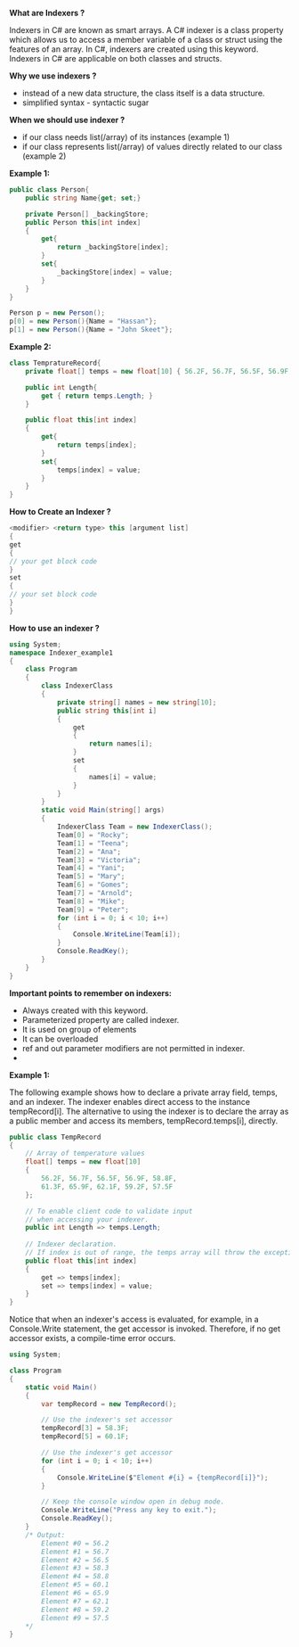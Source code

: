 **What are Indexers ?**

Indexers in C# are known as smart arrays. 
A C# indexer is a class property which allows us to access a member variable of a class or struct using the features of an array. In C#, indexers are created using this keyword. 
Indexers in C# are applicable on both classes and structs. 

**Why we use indexers ?**
- instead of a new data structure, the class itself is a data structure.
- simplified syntax - syntactic sugar
 
**When we should use indexer ?**
- if our class needs list(/array) of its instances (example 1)
- if our class represents list(/array) of values directly related to our class (example 2)

**Example 1:**
````cs
public class Person{
    public string Name{get; set;}

    private Person[] _backingStore;
    public Person this[int index]
    {
        get{
            return _backingStore[index];
        }
        set{
            _backingStore[index] = value;
        }
    }
}

Person p = new Person();
p[0] = new Person(){Name = "Hassan"};
p[1] = new Person(){Name = "John Skeet"};
````
**Example 2:**
````cs
class TempratureRecord{
    private float[] temps = new float[10] { 56.2F, 56.7F, 56.5F, 56.9F, 58.8F, 61.3F, 56.5F, 56.9F, 58.8F, 61.3F};

    public int Length{
        get { return temps.Length; }
    }

    public float this[int index]
    {
        get{
            return temps[index];
        }
        set{
            temps[index] = value;
        }
    }
}
````

**How to Create an Indexer ?**

````cs
<modifier> <return type> this [argument list]  
{  
get  
{  
// your get block code  
}  
set  
{  
// your set block code  
}  
}
````

**How to use an indexer ?**
````cs
using System;  
namespace Indexer_example1  
{  
    class Program  
    {  
        class IndexerClass  
        {  
            private string[] names = new string[10];  
            public string this[int i]  
            {  
                get  
                {  
                    return names[i];  
                }  
                set  
                {  
                    names[i] = value;  
                }  
            }  
        }  
        static void Main(string[] args)  
        {  
            IndexerClass Team = new IndexerClass();  
            Team[0] = "Rocky";  
            Team[1] = "Teena";  
            Team[2] = "Ana";  
            Team[3] = "Victoria";  
            Team[4] = "Yani";  
            Team[5] = "Mary";  
            Team[6] = "Gomes";  
            Team[7] = "Arnold";  
            Team[8] = "Mike";  
            Team[9] = "Peter";  
            for (int i = 0; i < 10; i++)  
            {  
                Console.WriteLine(Team[i]);  
            }  
            Console.ReadKey();  
        }  
    }  
}
````
**Important points to remember on indexers:**
- Always created with this keyword.
- Parameterized property are called indexer.
- It is used on group of elements
- It can be overloaded
- ref and out parameter modifiers are not permitted in indexer. 
- 

**Example 1:**

The following example shows how to declare a private array field, temps, and an indexer.
The indexer enables direct access to the instance tempRecord[i]. 
The alternative to using the indexer is to declare the array as a public member and access its members, tempRecord.temps[i], directly.

````cs
public class TempRecord
{
    // Array of temperature values
    float[] temps = new float[10]
    {
        56.2F, 56.7F, 56.5F, 56.9F, 58.8F,
        61.3F, 65.9F, 62.1F, 59.2F, 57.5F
    };

    // To enable client code to validate input
    // when accessing your indexer.
    public int Length => temps.Length;
    
    // Indexer declaration.
    // If index is out of range, the temps array will throw the exception.
    public float this[int index]
    {
        get => temps[index];
        set => temps[index] = value;
    }
}
````
Notice that when an indexer's access is evaluated, for example, in a Console.Write statement, the get accessor is invoked. 
Therefore, if no get accessor exists, a compile-time error occurs.

````cs
using System;

class Program
{
    static void Main()
    {
        var tempRecord = new TempRecord();

        // Use the indexer's set accessor
        tempRecord[3] = 58.3F;
        tempRecord[5] = 60.1F;

        // Use the indexer's get accessor
        for (int i = 0; i < 10; i++)
        {
            Console.WriteLine($"Element #{i} = {tempRecord[i]}");
        }

        // Keep the console window open in debug mode.
        Console.WriteLine("Press any key to exit.");
        Console.ReadKey();
    }
    /* Output:
        Element #0 = 56.2
        Element #1 = 56.7
        Element #2 = 56.5
        Element #3 = 58.3
        Element #4 = 58.8
        Element #5 = 60.1
        Element #6 = 65.9
        Element #7 = 62.1
        Element #8 = 59.2
        Element #9 = 57.5
    */
}
````
